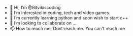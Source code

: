 - 👋 Hi, I’m @Ritvikiscoding
- 👀 I’m interested in coding, tech and video games
- 🌱 I’m currently learning python and soon wish to start c++
- 💞️ I’m looking to collaborate on ...
- 📫 How to reach me: Dont reach me. You can't reach me

<!---
Ritvikisalive-coding/Ritvikisalive-coding is a ✨ special ✨ repository because its `README.md` (this file) appears on your GitHub profile.
You can click the Preview link to take a look at your changes.
--->
